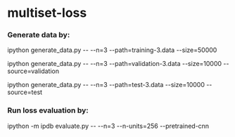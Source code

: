 # multiset-loss

### Generate data by:

ipython generate_data.py -- --n=3 --path=training-3.data --size=50000

ipython generate_data.py -- --n=3 --path=validation-3.data --size=10000 --source=validation

ipython generate_data.py -- --n=3 --path=test-3.data --size=10000 --source=test

### Run loss evaluation by:

ipython -m ipdb evaluate.py -- --n=3 --n-units=256 --pretrained-cnn
